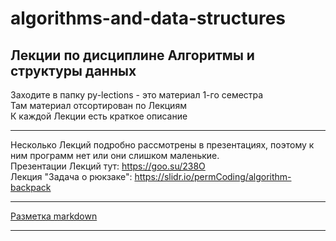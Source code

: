 # algorithms-and-data-structures
## Лекции по дисциплине Алгоритмы и структуры данных

Заходите в папку py-lections - это материал 1-го семестра  
Там материал отсортирован по Лекциям  
К каждой Лекции есть краткое описание  

---  

Несколько Лекций подробно рассмотрены в презентациях, поэтому к ним программ нет или они слишком маленькие.  
Презентации Лекций тут:	https://goo.su/238O  
Лекция "Задача о рюкзаке": https://slidr.io/permCoding/algorithm-backpack  

---

[Разметка markdown](https://docs.microsoft.com/ru-ru/contribute/markdown-reference)  

---  

